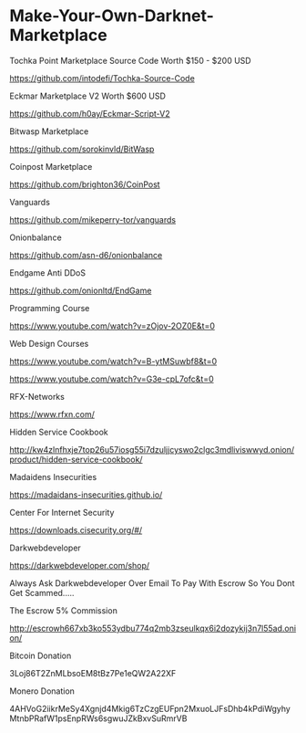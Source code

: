 # Make-Your-Own-Darknet-Marketplace


Tochka Point Marketplace Source Code 
Worth $150 - $200 USD

https://github.com/intodefi/Tochka-Source-Code


Eckmar Marketplace V2
Worth $600 USD

https://github.com/h0ay/Eckmar-Script-V2


Bitwasp Marketplace


https://github.com/sorokinvld/BitWasp


Coinpost Marketplace


https://github.com/brighton36/CoinPost


Vanguards


https://github.com/mikeperry-tor/vanguards


Onionbalance


https://github.com/asn-d6/onionbalance


Endgame Anti DDoS


https://github.com/onionltd/EndGame


Programming Course


https://www.youtube.com/watch?v=zOjov-2OZ0E&t=0


Web Design Courses


https://www.youtube.com/watch?v=B-ytMSuwbf8&t=0

https://www.youtube.com/watch?v=G3e-cpL7ofc&t=0


RFX-Networks


https://www.rfxn.com/


Hidden Service Cookbook


http://kw4zlnfhxje7top26u57iosg55i7dzuljjcyswo2clgc3mdliviswwyd.onion/product/hidden-service-cookbook/


Madaidens Insecurities


https://madaidans-insecurities.github.io/


Center For Internet Security


https://downloads.cisecurity.org/#/


Darkwebdeveloper


https://darkwebdeveloper.com/shop/


Always Ask Darkwebdeveloper Over Email To Pay With
Escrow So You Dont Get Scammed.....

The Escrow 5% Commission

http://escrowh667xb3ko553ydbu774q2mb3zseulkqx6i2dozykij3n7l55ad.onion/


Bitcoin Donation

3Loj86T2ZnMLbsoEM8tBz7Pe1eQW2A22XF

Monero Donation

4AHVoG2iikrMeSy4Xgnjd4Mkig6TzCzgEUFpn2MxuoLJFsDhb4kPdiWgyhyMtnbPRafW1psEnpRWs6sgwuJZkBxvSuRmrVB
